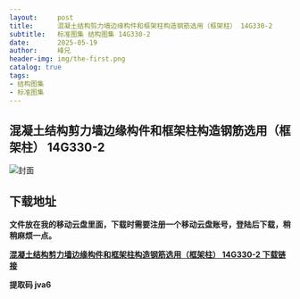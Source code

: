 ```yaml
---
layout:     post
title:      混凝土结构剪力墙边缘构件和框架柱构造钢筋选用（框架柱） 14G330-2
subtitle:   标准图集 结构图集 14G330-2
date:       2025-05-19
author:     峰兄
header-img: img/the-first.png
catalog: true
tags:
- 结构图集
- 标准图集
---
```

## 混凝土结构剪力墙边缘构件和框架柱构造钢筋选用（框架柱） 14G330-2
![封面](https://pic1.imgdb.cn/item/682ac63058cb8da5c8fbc9cf.jpg)

## 下载地址 ##
**文件放在我的移动云盘里面，下载时需要注册一个移动云盘账号，登陆后下载，稍稍麻烦一点。**  
  
[**混凝土结构剪力墙边缘构件和框架柱构造钢筋选用（框架柱） 14G330-2 下载链接**](https://caiyun.139.com/w/i/2nc6ptwWre03x)

**提取码 jva6**

